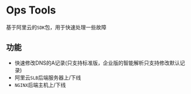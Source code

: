 # Ops Tools

基于阿里云的`SDK`包，用于快速处理一些故障

## 功能

- 快速修改DNS的A记录(只支持标准版，企业版的智能解析只支持修改默认记录)
- 阿里云`SLB`后端服务器上/下线
- `NGINX`后端主机上/下线
